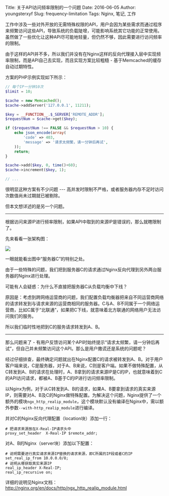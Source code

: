 Title: 关于API访问频率限制的一个问题
Date: 2016-06-05
Author: youngsterxyf
Slug: frequency-limitation
Tags: Nginx, 笔记, 工作

工作中涉及一些对外开放的无需特殊权限的API，用户会因为某些需求而通过程序来频繁访问这些API，导致系统的负载陡增，可能影响系统其它功能的正常使用。虽然做了一些优化让这种API尽可能地轻量，但仍然不够，因此需要进行访问频率的限制。

由于这样的API并不多，所以我们并没有在Nginx这样的反向代理接入层中实现频率限制，而是API自己去实现，而且实现方案比较粗糙 - 基于Memcached的缓存自动过期特性。

方案的PHP示例实现如下所示：

```php
// 每个IP一分钟10次
$limit = 10;

$cache = new Memcached();
$cache->addServer('127.0.0.1', 11211);

$key = __FUNCTION__.$_SERVER['REMOTE_ADDR'];
$requestNum = $cache->get($key);

if ($requestNum !== FALSE && $requestNum > 10) {
    echo json_encode(array(
        'code' => 403,
        'message' => '请求太频繁，请一分钟后再试',
    ));
    return;
}

$cache->add($key, 0, time()+60);
$cache->increment($key, 1);

// ...
```

很明显这种方案有不少问题 --- 高并发时限制不严格，或者服务器内存不足时访问次数值尚未过期就已被剔除。

但本文想详述的是另一个问题。

------

根据访问来源IP进行频率限制，如果API中取到的来源IP是错误的，那么就瞎限制了。

先来看看一张架构图：

![](https://raw.githubusercontent.com/youngsterxyf/youngsterxyf.github.com/master/assets/uploads/pics/api-request-limitation.png)

一眼就能看出图中“服务器C”的特别之处。

由于一些特殊的问题，我们把到服务器C的请求通过Nginx反向代理到另外两台服务器的Nginx进行处理。

可能有人会疑惑：为什么不直接把服务器C从负载均衡中下线？

原因是：考虑到跨网络运营商的问题，我们配置负载均衡器把来自不同运营商网络的请求转发到与请求来源的运营商相同的服务器。C与A、B不同属于一个网络运营商，比如C属于“北联通”，如果把C下线，就意味着北方联通的网络用户无法访问我们的服务。

所以我们临时性地把到C的服务请求转发到A、B。

------

那么问题来了 - 有用户反馈访问某个API时始终提示“请求太频繁，请一分钟后再试”，但自己并未频繁访问这个API。那么是用户撒谎还是系统的问题呢？

经过仔细排查，最终确定问题就出在Nginx配置C的请求被转发到A、B。对于用户客户端来说，C是服务器，对于A、B来说，C则是客户端。如果不做特殊配置，从C转发到A、B的请求在处理时，A、B拿到的请求来源IP是C的IP，也就意味着到C的API访问请求，都被A、B基于C的IP进行访问频率限制。

以Nginx为例，对于从C转发到A、B的请求，如果A、B要拿到请求的真实来源IP，则需要对A、B及C的Nginx做特殊配置。为解决这个问题，Nginx提供了一个额外的模块`ngx_http_realip_module`，这个模块默认没有编译在Nginx中，需以额外参数`--with-http_realip_module`进行编译。

并对C的Nginx反向代理配置（location块）添加一行：

```
# 把请求来源放在X-Real-IP请求头中
proxy_set_header  X-Real-IP $remote_addr;
```

对A、B的Nginx（server块）添加以下配置：

```
# 说明需要进行真实请求来源IP替换的请求来源，即C所属的IP段或者C的IP
set_real_ip_from 10.0.0.0/8;
# 说明从哪获取真实来源IP
real_ip_header X-Real-IP;
real_ip_recursive on;
```

详细的说明见Nginx文档：http://nginx.org/en/docs/http/ngx_http_realip_module.html

